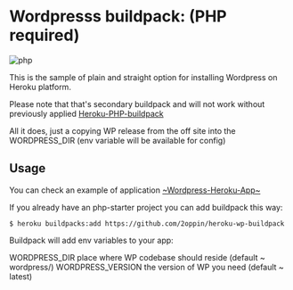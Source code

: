 # Wordpresss buildpack: (PHP required)

![php](https:////s.w.org/style/images/wporg-logo.svg?3)


This is the sample of plain and straight option for installing Wordpress on Heroku platform.

Please note that that's secondary buildpack and will not work without previously applied [Heroku-PHP-buildpack](https://elements.heroku.com/buildpacks/heroku/heroku-buildpack-php)

All it does, just a copying WP release from the off site into the WORDPRESS_DIR (env variable will be available for config)
## Usage

You can check an example of application [~Wordpress-Heroku-App~](https://github.com/2oppin/heroku-wp)

If you already have an php-starter project you can add buildpack this way:


    $ heroku buildpacks:add https://github.com/2oppin/heroku-wp-buildpack

Buildpack will add env variables to your app:

WORDPRESS_DIR place where WP codebase should reside (default ~ wordpress/)
WORDPRESS_VERSION the version of WP you need (default ~ latest)